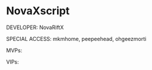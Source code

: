# NovaXscript
DEVELOPER: NovaRiftX

SPECIAL ACCESS: mkmhome, peepeehead, ohgeezmorti

MVPs:

VIPs:

